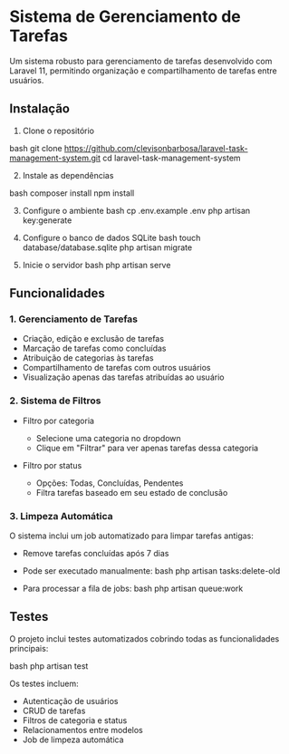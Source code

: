 # Sistema de Gerenciamento de Tarefas

Um sistema robusto para gerenciamento de tarefas desenvolvido com Laravel 11, permitindo organização e compartilhamento de tarefas entre usuários.

## Instalação

1. Clone o repositório

bash
git clone https://github.com/clevisonbarbosa/laravel-task-management-system.git
cd laravel-task-management-system

2. Instale as dependências

bash
composer install
npm install

3. Configure o ambiente
bash
cp .env.example .env
php artisan key:generate

4. Configure o banco de dados SQLite
bash
touch database/database.sqlite
php artisan migrate

5. Inicie o servidor
bash
php artisan serve

## Funcionalidades

### 1. Gerenciamento de Tarefas
- Criação, edição e exclusão de tarefas
- Marcação de tarefas como concluídas
- Atribuição de categorias às tarefas
- Compartilhamento de tarefas com outros usuários
- Visualização apenas das tarefas atribuídas ao usuário

### 2. Sistema de Filtros
- Filtro por categoria
  - Selecione uma categoria no dropdown
  - Clique em "Filtrar" para ver apenas tarefas dessa categoria

- Filtro por status
  - Opções: Todas, Concluídas, Pendentes
  - Filtra tarefas baseado em seu estado de conclusão

### 3. Limpeza Automática
O sistema inclui um job automatizado para limpar tarefas antigas:

- Remove tarefas concluídas após 7 dias
- Pode ser executado manualmente:
bash
php artisan tasks:delete-old

- Para processar a fila de jobs:
bash
php artisan queue:work

## Testes

O projeto inclui testes automatizados cobrindo todas as funcionalidades principais:

bash
php artisan test

Os testes incluem:
- Autenticação de usuários
- CRUD de tarefas
- Filtros de categoria e status
- Relacionamentos entre modelos
- Job de limpeza automática
